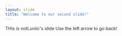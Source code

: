 ```yaml
---
layout: slide
title: "Welcome to our second slide!"
---
```

THis is notLuniic's slide
Use the left arrow to go back!